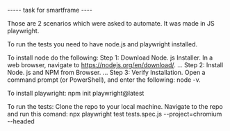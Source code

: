 

----- task for smartframe ----

Those are 2 scenarios which were asked to automate. It was made in JS playwright.



To run the tests you need to have node.js and playwright installed. 

To install node do the following:
Step 1: Download Node. js Installer. In a web browser, navigate to https://nodejs.org/en/download/. ...
Step 2: Install Node. js and NPM from Browser. ...
Step 3: Verify Installation. Open a command prompt (or PowerShell), and enter the following: node -v.

To install playwright:
npm init playwright@latest




To run the tests:
Clone the repo to your local machine.
Navigate to the repo and run this comand:
npx playwright test tests.spec.js --project=chromium --headed



